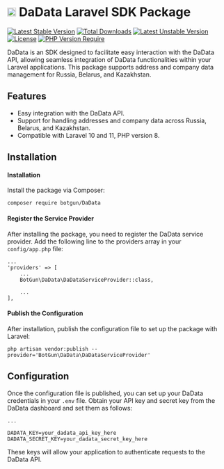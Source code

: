 # <a href="https://botgun.ru/" target="_blank"><img src="https://avatars.githubusercontent.com/u/121749444?s=400&u=682a6bac6ba993a2a90ec220cfa205540d9d684b&v=4" width="20"></a> DaData Laravel SDK Package
[![Latest Stable Version](http://poser.pugx.org/botgun/dadata/v)](https://packagist.org/packages/botgun/dadata)
[![Total Downloads](http://poser.pugx.org/botgun/dadata/downloads)](https://packagist.org/packages/botgun/dadata)
[![Latest Unstable Version](http://poser.pugx.org/botgun/dadata/v/unstable)](https://packagist.org/packages/botgun/dadata)
[![License](http://poser.pugx.org/botgun/dadata/license)](https://packagist.org/packages/botgun/dadata)
[![PHP Version Require](http://poser.pugx.org/botgun/dadata/require/php)](https://packagist.org/packages/botgun/dadata)

DaData is an SDK designed to facilitate easy interaction with the DaData API, allowing seamless integration of DaData functionalities within your Laravel applications. This package supports address and company data management for Russia, Belarus, and Kazakhstan.

## Features

 - Easy integration with the DaData API.
 - Support for handling addresses and company data across Russia, Belarus, and Kazakhstan.
 - Compatible with Laravel 10 and 11, PHP version 8.

## Installation

#### Installation

Install the package via Composer:

```shell
composer require botgun/DaData
```

#### Register the Service Provider
After installing the package, you need to register the DaData service provider. Add the following line to the providers array in your `config/app.php` file:

```phpt
...
'providers' => [
    ...
    BotGun\DaData\DaDataServiceProvider::class,
    
    ...
],
```

#### Publish the Configuration

After installation, publish the configuration file to set up the package with Laravel:

```shell
php artisan vendor:publish --provider='BotGun\DaData\DaDataServiceProvider'
```

## Configuration

Once the configuration file is published, you can set up your DaData credentials in your `.env` file. Obtain your API key and secret key from the DaData dashboard and set them as follows:

```phpt
...

DADATA_KEY=your_dadata_api_key_here
DADATA_SECRET_KEY=your_dadata_secret_key_here
```

These keys will allow your application to authenticate requests to the DaData API.
